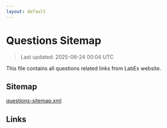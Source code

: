 ```yaml
---
layout: default
---
```


# Questions Sitemap

> Last updated: 2025-08-24 00:04 UTC

This file contains all questions related links from LabEx website.

## Sitemap

[questions-sitemap.xml](https://labex.io/questions-sitemap.xml)

## Links

